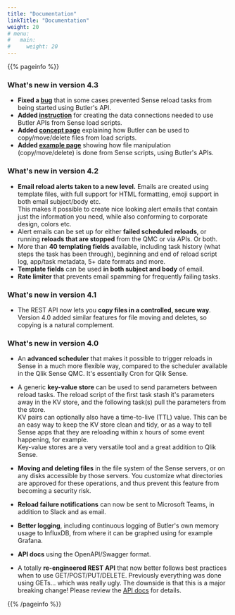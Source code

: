 ```yaml
---
title: "Documentation"
linkTitle: "Documentation"
weight: 20
# menu:
#   main:
#     weight: 20
---
```



{{% pageinfo %}}

### What's new in version 4.3

* **Fixed a [bug](https://github.com/ptarmiganlabs/butler/issues/114)** that in some cases prevented Sense reload tasks from being started using Butler's API.
* **Added [instruction](https://butler.ptarmiganlabs.com/docs/getting-started/setup/data-connections/)** for creating the data connections needed to use Butler APIs from Sense load scripts.
* **Added [concept page](https://butler.ptarmiganlabs.com/docs/concepts/file-system-access/)** explaining how Butler can be used to copy/move/delete files from load scripts.
* **Added [example page](https://butler.ptarmiganlabs.com/docs/examples/file-copy-move-delete/)** showing how file manipulation (copy/move/delete) is done from Sense scripts, using Butler's APIs.

### What's new in version 4.2

* **Email reload alerts taken to a new level.** Emails are created using template files, with full support for HTML formatting, emoji support in both email subject/body etc.  
  This makes it possible to create nice looking alert emails that contain just the information you need, while also conforming to corporate design, colors etc.
* Alert emails can be set up for either **failed scheduled reloads**, or running **reloads that are stopped** from the QMC or via APIs. Or both.
* More than **40 templating fields** available, including task history (what steps the task has been through), beginning and end of reload script log, app/task metadata, 5+ date formats and more.
* **Template fields** can be used **in both subject and body** of email.
* **Rate limiter** that prevents email spamming for frequently failing tasks.

### What's new in version 4.1

* The REST API now lets you **copy files in a controlled, secure way**. Version 4.0 added similar features for file moving and deletes, so copying is a natural complement.

### What's new in version 4.0

* An **advanced scheduler** that makes it possible to trigger reloads in Sense in a much more flexible way, compared to the scheduler available in the Qlik Sense QMC. It's essentially Cron for Qlik Sense.

* A generic **key-value store** can be used to send parameters between reload tasks. The reload script of the first task stash it's parameters away in the KV store, and the following task(s) pull the parameters from the store.  
KV pairs can optionally also have a time-to-live (TTL) value. This can be an easy way to keep the KV store clean and tidy, or as a way to tell Sense apps that they are reloading within x hours of some event happening, for example.  
Key-value stores are a very versatile tool and a great addition to Qlik Sense.

* **Moving and deleting files** in the file system of the Sense servers, or on any disks accessible by those servers. You customize what directories are approved for these operations, and thus prevent this feature from becoming a security risk.

* **Reload failure notifications** can now be sent to Microsoft Teams, in addition to Slack and as email.

* **Better logging**, including continuous logging of Butler's own memory usage to InfluxDB, from where it can be graphed using for example Grafana.

* **API docs** using the OpenAPI/Swagger format.

* A totally **re-engineered REST API** that now better follows best practices when to use GET/POST/PUT/DELETE. Previously everything was done using GETs... which was really ugly. The downside is that this is a major breaking change! Please review the [API docs](/docs/reference/rest-api) for details.

{{% /pageinfo %}}
